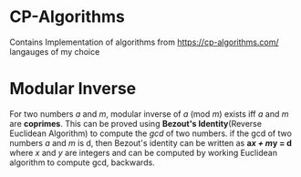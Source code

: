 # CP-Algorithms
Contains Implementation of algorithms from https://cp-algorithms.com/ langauges of my choice

# Modular Inverse
For two numbers _a_ and _m_, modular inverse of *a* (mod *m*) exists iff _a_ and _m_ are **coprimes**. This can be proved using **Bezout's Identity**(Reverse Euclidean Algorithm) to compute the *gcd* of two numbers. if the gcd of two numbers _a_ and _m_ is d, then Bezout's identity can be written as **a*x + m*y = d** where _x_ and _y_ are integers and can be computed by working Euclidean algorithm to compute gcd, backwards. 
